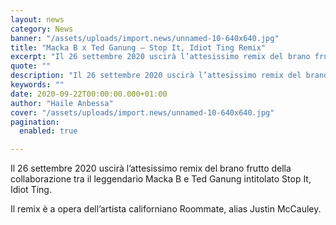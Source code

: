 ```yaml
---
layout: news
category: News
banner: "/assets/uploads/import.news/unnamed-10-640x640.jpg"
title: "Macka B x Ted Ganung – Stop It, Idiot Ting Remix"
excerpt: "Il 26 settembre 2020 uscirà l’attesissimo remix del brano frutto della collaborazione tra il leggendario Macka B e Ted Ganung intitolato Stop It, Idiot Ting. Il remix è a opera dell’artista californiano Roommate, alias Justin McCauley"
quote: ""
description: "Il 26 settembre 2020 uscirà l’attesissimo remix del brano frutto della collaborazione tra il leggendario Macka B e Ted Ganung intitolato Stop It, Idiot Ting. Il remix è a opera dell’artista californiano Roommate, alias Justin McCauley"
keywords: ""
date: 2020-09-22T00:00:00.000+01:00
author: "Haile Anbessa"
cover: "/assets/uploads/import.news/unnamed-10-640x640.jpg"
pagination:
  enabled: true

---
```


  
Il 26 settembre 2020 uscirà l’attesissimo remix del brano frutto della collaborazione tra il leggendario Macka B e Ted Ganung intitolato Stop It, Idiot Ting.

Il remix è a opera dell’artista californiano Roommate, alias Justin McCauley.